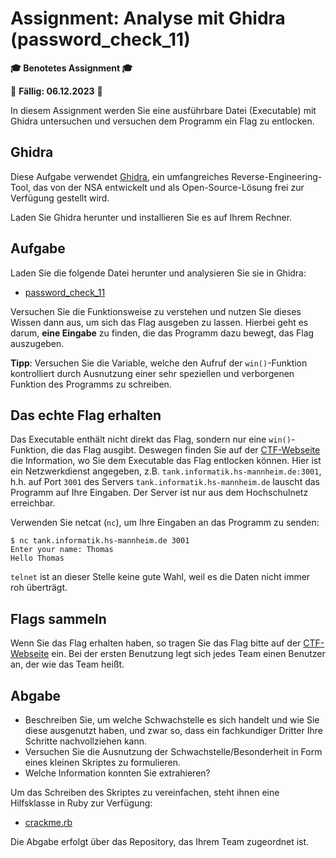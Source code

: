 # Assignment: Analyse mit Ghidra (password_check_11)

**🎓 Benotetes Assignment 🎓**

📆 **Fällig: 06.12.2023** 📆

In diesem Assignment werden Sie eine ausführbare Datei (Executable) mit Ghidra untersuchen und versuchen dem Programm ein Flag zu entlocken.


## Ghidra

Diese Aufgabe verwendet [Ghidra](https://ghidra-sre.org/), ein umfangreiches Reverse-Engineering-Tool, das von der NSA entwickelt und als Open-Source-Lösung frei zur Verfügung gestellt wird.

Laden Sie Ghidra herunter und installieren Sie es auf Ihrem Rechner.

## Aufgabe

Laden Sie die folgende Datei herunter und analysieren Sie sie in Ghidra:

  * [password_check_11](password_check_11)

Versuchen Sie die Funktionsweise zu verstehen und nutzen Sie dieses Wissen dann aus, um sich das Flag ausgeben zu lassen. Hierbei geht es darum, __eine Eingabe__ zu finden, die das Programm dazu bewegt, das Flag auszugeben.

**Tipp**: Versuchen Sie die Variable, welche den Aufruf der `win()`-Funktion kontrolliert durch Ausnutzung einer sehr speziellen und verborgenen Funktion des Programms zu schreiben.


## Das echte Flag erhalten

Das Executable enthält nicht direkt das Flag, sondern nur eine `win()`-Funktion, die das Flag ausgibt. Deswegen finden Sie auf der [CTF-Webseite](http://tank.informatik.hs-mannheim.de) die Information, wo Sie dem  Executable das Flag entlocken können. Hier ist ein Netzwerkdienst angegeben, z.B. `tank.informatik.hs-mannheim.de:3001`, h.h. auf Port `3001` des Servers `tank.informatik.hs-mannheim.de` lauscht das Programm auf Ihre Eingaben. Der Server ist nur aus dem Hochschulnetz erreichbar.

Verwenden Sie netcat (`nc`), um Ihre Eingaben an das Programm zu senden:

```console
$ nc tank.informatik.hs-mannheim.de 3001
Enter your name: Thomas
Hello Thomas
```

`telnet` ist an dieser Stelle keine gute Wahl, weil es die Daten nicht immer roh überträgt.


## Flags sammeln

Wenn Sie das Flag erhalten haben, so tragen Sie das Flag bitte auf der [CTF-Webseite](http://tank.informatik.hs-mannheim.de) ein. Bei der ersten Benutzung legt sich jedes Team einen Benutzer an, der wie das Team heißt.


## Abgabe

  * Beschreiben Sie, um welche Schwachstelle es sich handelt und wie Sie diese ausgenutzt haben, und zwar so, dass ein fachkundiger Dritter Ihre Schritte nachvollziehen kann.
  * Versuchen Sie die Ausnutzung der Schwachstelle/Besonderheit in Form eines kleinen Skriptes zu formulieren.
  * Welche Information konnten Sie extrahieren?

Um das Schreiben des Skriptes zu vereinfachen, steht ihnen eine Hilfsklasse in Ruby zur Verfügung:

  * [crackme.rb](crackme.rb)

Die Abgabe erfolgt über das Repository, das Ihrem Team zugeordnet ist.